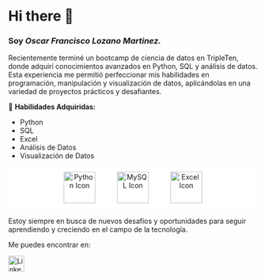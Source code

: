 # Hi there 👋

### Soy *Oscar Francisco Lozano Martinez.*

Recientemente terminé un bootcamp de ciencia de datos en TripleTen, donde adquirí conocimientos avanzados en Python, SQL y análisis de datos. Esta experiencia me permitió perfeccionar mis habilidades en programación, manipulación y visualización de datos, aplicándolas en una variedad de proyectos prácticos y desafiantes.

🔧 **Habilidades Adquiridas:**

* Python
* SQL
* Excel
* Análisis de Datos
* Visualización de Datos

<p align="center" style="background-color: #ffffff; padding: 10px;">
  <img src="https://img.icons8.com/color/64/python.png" alt="Python Icon" width="64" height="64" style="margin: 0 20px;" />
  <img src="https://img.icons8.com/color/64/mysql.png" alt="MySQL Icon" width="64" height="64" style="margin: 0 20px;" />
  <img src="https://img.icons8.com/color/64/microsoft-excel-2019.png" alt="Excel Icon" width="64" height="64" style="margin: 0 20px;" />
</p>

Estoy siempre en busca de nuevos desafíos y oportunidades para seguir aprendiendo y creciendo en el campo de la tecnología.

Me puedes encontrar en:
<p align="left">
  <a href="https://linkedin.com/in/fcolozanom" target="_blank" rel="noopener noreferrer">
    <img src="https://skillicons.dev/icons?i=linkedin" alt="LinkedIn" style="width: 32px; height: 32px;" />
  </a>
</p>
